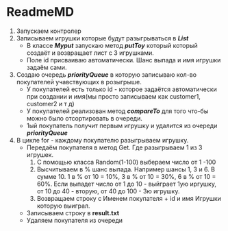 # ReadmeMD

1. Запускаем контролер
2. Записываем игрушки которые будут разыгрываться в ***List<Toy>***
    - В классе ***Myput*** запускаю метод ***putToy*** который который создаёт и возвращает лист с 3 игрушками.
    - Поле id присваиваю автоматически. Шанс выпада и имя игрушки задаём сами.
3. Создаю очередь ***priorityQueue*** в которую записываю кол-во покупателей учавствующих в розыгрыше.
    - У покупателей есть только id - которое задаётся автоматически при  создании и имя(мы просто записываем как customer1, customer2 и т д)
    - У покупателей реализован метод ***compareTo*** для того что-бы можно было отсортировать в очереди.
    - 1ый покупатель получит первым игрушку и удалится из  очереди ***priorityQueue***
4. В цикле for - каждому покупателю разыгрываем игрушку.
    - Передаём покупателя в метод Get. Где разыгрываем 1 из 3 игрушек.
        1. C помощью класса Random(1-100) выбераем число от 1 -100
        2. Высчитываем в % шанс выпада. Например шансы 1, 3 и 6. В сумме 10. 1 в % от 10 = 10%, 3 в % от 10 = 30%, 6 в % от 10 = 60%. Если выпадет число от 1 до 10 - выйграет 1ую иргушку, от 10 до 40 - вторую, от 40 до 100 - 3ю игрушку.
        3. Возвращаем строку с Именем покупателя + id и имя Игрушки которую выиграл.
    - Записываем строку в **result.txt**
    - Удаляем покупателя из очереди